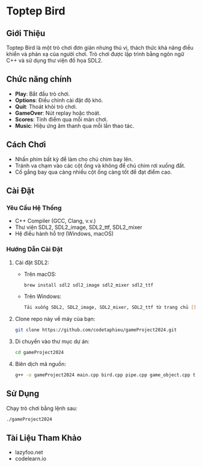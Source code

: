 # Toptep Bird

## Giới Thiệu
Toptep Bird là một trò chơi đơn giản nhưng thú vị, thách thức khả năng điều khiển và phản xạ của người chơi. Trò chơi được lập trình bằng ngôn ngữ C++ và sử dụng thư viện đồ họa SDL2.
## Chức năng chính
- **Play**: Bắt đầu trò chơi.
- **Options**: Điều chỉnh cài đặt độ khó.
- **Quit**: Thoát khỏi trò chơi.
- **GameOver**: Nút replay hoặc thoát.
- **Scores**: Tính điểm qua mỗi màn chơi.
- **Music**: Hiệu ứng âm thanh qua mỗi lần thao tác.
## Cách Chơi
- Nhấn phím bất kỳ để làm cho chú chim bay lên.
- Tránh va chạm vào các cột ống và không để chú chim rơi xuống đất.
- Cố gắng bay qua càng nhiều cột ống càng tốt để đạt điểm cao.

## Cài Đặt
### Yêu Cầu Hệ Thống
- C++ Compiler (GCC, Clang, v.v.)
- Thư viện SDL2, SDL2_image, SDL2_ttf, SDL2_mixer
- Hệ điều hành hỗ trợ (Windows, macOS)

### Hướng Dẫn Cài Đặt
1. Cài đặt SDL2:
    - Trên macOS:
      ```bash
      brew install sdl2 sdl2_image sdl2_mixer sdl2_ttf
    - Trên Windows:
      ```bash
      Tải xuống SDL2, SDL2_image, SDL2_mixer, SDL2_ttf từ trang chủ [SDL2](https://www.libsdl.org/download-2.0.php) và làm theo hướng dẫn cài đặt.
      ```

2. Clone repo này về máy của bạn:
    ```bash
    git clone https://github.com/codetaphieu/gameProject2024.git
    ```
3. Di chuyển vào thư mục dự án:
    ```bash
    cd gameProject2024
    ```
4. Biên dịch mã nguồn:
    ```bash
    g++ -o gameProject2024 main.cpp bird.cpp pipe.cpp game_object.cpp total.cpp -lSDL2 -lSDL2_image -lSDL2_mixer -lSDL2_ttf
    ```

## Sử Dụng
Chạy trò chơi bằng lệnh sau:
```bash
./gameProject2024
```

## Tài Liệu Tham Khảo
- lazyfoo.net
- codelearn.io
